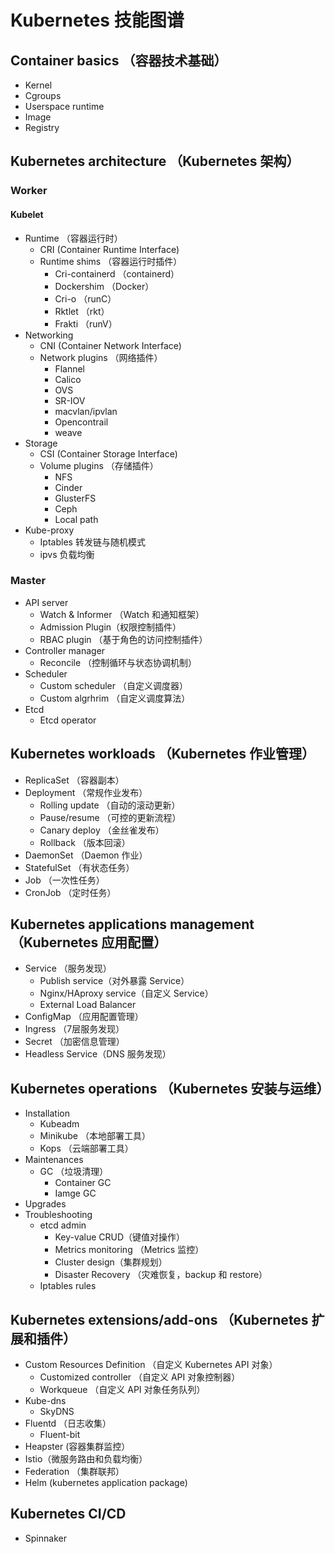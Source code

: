 # Kubernetes 技能图谱

## Container basics （容器技术基础）
* Kernel
* Cgroups
* Userspace runtime
* Image
* Registry

## Kubernetes architecture （Kubernetes 架构）

### Worker
#### Kubelet
- Runtime （容器运行时）
   * CRI (Container Runtime Interface)
   * Runtime shims （容器运行时插件）
       + Cri-containerd （containerd）
       + Dockershim （Docker）
       + Cri-o （runC）
       + Rktlet （rkt）
       + Frakti （runV）
- Networking
    * CNI (Container Network Interface)
    * Network plugins （网络插件）
        + Flannel
        + Calico
        + OVS
        + SR-IOV
        + macvlan/ipvlan
        + Opencontrail
        + weave
- Storage
    * CSI  (Container Storage Interface)
    * Volume plugins （存储插件）
        + NFS
        + Cinder
        + GlusterFS
        + Ceph
        + Local path
- Kube-proxy
    * Iptables 转发链与随机模式
    * ipvs 负载均衡

### Master
- API server
    * Watch & Informer （Watch 和通知框架） 
    * Admission Plugin（权限控制插件）
    * RBAC plugin （基于角色的访问控制插件）
- Controller manager
    * Reconcile （控制循环与状态协调机制）
- Scheduler
    * Custom scheduler （自定义调度器）
    * Custom algrhrim （自定义调度算法）
- Etcd
    * Etcd operator

## Kubernetes workloads （Kubernetes 作业管理）
- ReplicaSet （容器副本）
- Deployment （常规作业发布）
    * Rolling update （自动的滚动更新）
    * Pause/resume （可控的更新流程）
    * Canary deploy （金丝雀发布）
    * Rollback （版本回滚）
- DaemonSet （Daemon 作业）
- StatefulSet （有状态任务）
- Job （一次性任务）
- CronJob （定时任务）

## Kubernetes applications management （Kubernetes 应用配置）
- Service （服务发现）
    * Publish service（对外暴露 Service）
    * Nginx/HAproxy service（自定义 Service）
    * External Load Balancer
- ConfigMap （应用配置管理）
- Ingress （7层服务发现）
- Secret （加密信息管理）
- Headless Service（DNS 服务发现）

## Kubernetes operations （Kubernetes 安装与运维）
- Installation
    * Kubeadm
    * Minikube （本地部署工具）
    * Kops （云端部署工具）
- Maintenances
    * GC （垃圾清理）
        + Container GC
        + Iamge GC
- Upgrades 
- Troubleshooting
    * etcd admin
        + Key-value CRUD（键值对操作）
        + Metrics monitoring （Metrics 监控）
        + Cluster design（集群规划）
        + Disaster Recovery （灾难恢复，backup 和 restore）
    * Iptables rules

## Kubernetes extensions/add-ons （Kubernetes 扩展和插件）
- Custom Resources Definition （自定义 Kubernetes API 对象）
    * Customized controller （自定义 API 对象控制器）
    * Workqueue （自定义 API 对象任务队列）
- Kube-dns
    * SkyDNS
- Fluentd （日志收集）
    * Fluent-bit 
- Heapster (容器集群监控）
- Istio（微服务路由和负载均衡）
- Federation （集群联邦）
- Helm (kubernetes application package)

## Kubernetes CI/CD
- Spinnaker

